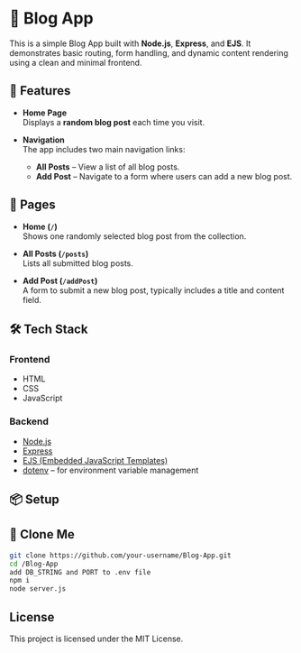 # 📝 Blog App

This is a simple Blog App built with **Node.js**, **Express**, and **EJS**. It demonstrates basic routing, form handling, and dynamic content rendering using a clean and minimal frontend.

## 🚀 Features

- **Home Page**  
  Displays a **random blog post** each time you visit.

- **Navigation**  
  The app includes two main navigation links:
  - **All Posts** – View a list of all blog posts.
  - **Add Post** – Navigate to a form where users can add a new blog post.

## 📂 Pages

- **Home (`/`)**  
  Shows one randomly selected blog post from the collection.

- **All Posts (`/posts`)**  
  Lists all submitted blog posts.

- **Add Post (`/addPost`)**  
  A form to submit a new blog post, typically includes a title and content field.

## 🛠️ Tech Stack

### Frontend

- HTML
- CSS
- JavaScript

### Backend

- [Node.js](https://nodejs.org/)
- [Express](https://expressjs.com/)
- [EJS (Embedded JavaScript Templates)](https://ejs.co/)
- [dotenv](https://www.npmjs.com/package/dotenv) – for environment variable management

## 📦 Setup

## 🚀 Clone Me

```bash
git clone https://github.com/your-username/Blog-App.git
cd /Blog-App
add DB_STRING and PORT to .env file
npm i
node server.js
```
## License
This project is licensed under the MIT License.
